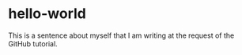 # hello-world
This is a sentence about myself that I am writing at the request of the GitHub tutorial.
